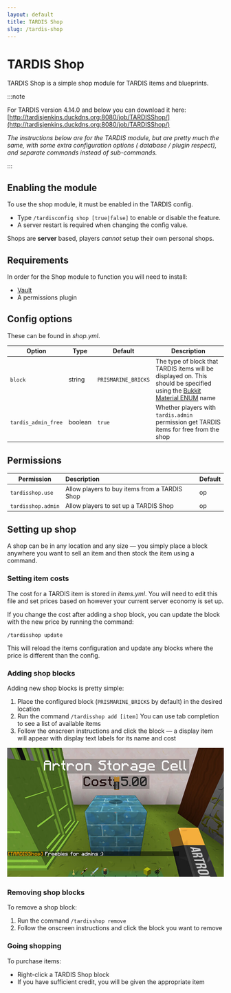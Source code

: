 ```yaml
---
layout: default
title: TARDIS Shop
slug: /tardis-shop
---
```


# TARDIS Shop

TARDIS Shop is a simple shop module for TARDIS items and blueprints.

:::note

 For TARDIS version 4.14.0 and below you can download it here:
[http://tardisjenkins.duckdns.org:8080/job/TARDISShop/](http://tardisjenkins.duckdns.org:8080/job/TARDISShop/)

_The instructions below are for the TARDIS module, but are pretty much the same, with some extra configuration options (
database / plugin respect), and separate commands instead of sub-commands._

:::

## Enabling the module

To use the shop module, it must be enabled in the TARDIS config.

- Type `/tardisconfig shop [true|false]` to enable or disable the feature.
- A server restart is required when changing the config value.

Shops are **server** based, players _cannot_ setup their own personal shops.

## Requirements

In order for the Shop module to function you will need to install:

* [Vault](https://www.spigotmc.org/resources/vault.34315/)
* A permissions plugin

## Config options

These can be found in _shop.yml_.

| Option              | Type    | Default             | Description                                                                                                                                                                                 |
|---------------------|---------|---------------------|---------------------------------------------------------------------------------------------------------------------------------------------------------------------------------------------|
| `block`             | string  | `PRISMARINE_BRICKS` | The type of block that TARDIS items will be displayed on. This should be specified using the [Bukkit Material ENUM](https://hub.spigotmc.org/javadocs/spigot/org/bukkit/Material) name |
| `tardis_admin_free` | boolean | `true`              | Whether players with `tardis.admin` permission get TARDIS items for free from the shop                                                                                                      |

## Permissions

| Permission         | Description                                   | Default |
|--------------------|:----------------------------------------------|---------|
| `tardisshop.use`   | Allow players to buy items from a TARDIS Shop | op      |
| `tardisshop.admin` | Allow players to set up a TARDIS Shop         | op      |

## Setting up shop

A shop can be in any location and any size &mdash; you simply place a block anywhere you want to sell an item and then
stock the item using a command.

### Setting item costs

The cost for a TARDIS item is stored in _items.yml_. You will need to edit this file and set prices based on however
your current server economy is set up.

If you change the cost after adding a shop block, you can update the block with the new price by running the command:

```
/tardisshop update
```

This will reload the items configuration and update any blocks where the price is different than the config.

### Adding shop blocks

Adding new shop blocks is pretty simple:

1. Place the configured block (`PRISMARINE_BRICKS` by default) in the desired location
2. Run the command `/tardisshop add [item]`
   You can use tab completion to see a list of available items
3. Follow the onscreen instructions and click the block &mdash; a display item will appear with display text labels for
   its name and cost

![TARDIS Shop block](/images/docs/tardis_shop_block.jpg)

### Removing shop blocks

To remove a shop block:

1. Run the command `/tardisshop remove`
2. Follow the onscreen instructions and click the block you want to remove

### Going shopping

To purchase items:

* Right-click a TARDIS Shop block
* If you have sufficient credit, you will be given the appropriate item
